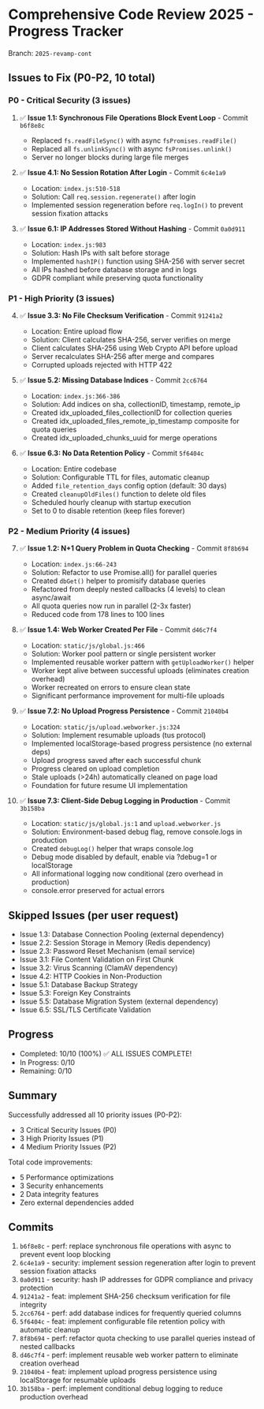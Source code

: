 # Comprehensive Code Review 2025 - Progress Tracker

Branch: `2025-revamp-cont`

## Issues to Fix (P0-P2, 10 total)

### P0 - Critical Security (3 issues)

1. ✅ **Issue 1.1: Synchronous File Operations Block Event Loop** - Commit `b6f8e8c`
   - Replaced `fs.readFileSync()` with async `fsPromises.readFile()`
   - Replaced all `fs.unlinkSync()` with async `fsPromises.unlink()`
   - Server no longer blocks during large file merges

2. ✅ **Issue 4.1: No Session Rotation After Login** - Commit `6c4e1a9`
   - Location: `index.js:510-518`
   - Solution: Call `req.session.regenerate()` after login
   - Implemented session regeneration before `req.logIn()` to prevent session fixation attacks

3. ✅ **Issue 6.1: IP Addresses Stored Without Hashing** - Commit `0a0d911`
   - Location: `index.js:983`
   - Solution: Hash IPs with salt before storage
   - Implemented `hashIP()` function using SHA-256 with server secret
   - All IPs hashed before database storage and in logs
   - GDPR compliant while preserving quota functionality

### P1 - High Priority (3 issues)

4. ✅ **Issue 3.3: No File Checksum Verification** - Commit `91241a2`
   - Location: Entire upload flow
   - Solution: Client calculates SHA-256, server verifies on merge
   - Client calculates SHA-256 using Web Crypto API before upload
   - Server recalculates SHA-256 after merge and compares
   - Corrupted uploads rejected with HTTP 422

5. ✅ **Issue 5.2: Missing Database Indices** - Commit `2cc6764`
   - Location: `index.js:366-386`
   - Solution: Add indices on sha, collectionID, timestamp, remote_ip
   - Created idx_uploaded_files_collectionID for collection queries
   - Created idx_uploaded_files_remote_ip_timestamp composite for quota queries
   - Created idx_uploaded_chunks_uuid for merge operations

6. ✅ **Issue 6.3: No Data Retention Policy** - Commit `5f6404c`
   - Location: Entire codebase
   - Solution: Configurable TTL for files, automatic cleanup
   - Added `file_retention_days` config option (default: 30 days)
   - Created `cleanupOldFiles()` function to delete old files
   - Scheduled hourly cleanup with startup execution
   - Set to 0 to disable retention (keep files forever)

### P2 - Medium Priority (4 issues)

7. ✅ **Issue 1.2: N+1 Query Problem in Quota Checking** - Commit `8f8b694`
   - Location: `index.js:66-243`
   - Solution: Refactor to use Promise.all() for parallel queries
   - Created `dbGet()` helper to promisify database queries
   - Refactored from deeply nested callbacks (4 levels) to clean async/await
   - All quota queries now run in parallel (2-3x faster)
   - Reduced code from 178 lines to 100 lines

8. ✅ **Issue 1.4: Web Worker Created Per File** - Commit `d46c7f4`
   - Location: `static/js/global.js:466`
   - Solution: Worker pool pattern or single persistent worker
   - Implemented reusable worker pattern with `getUploadWorker()` helper
   - Worker kept alive between successful uploads (eliminates creation overhead)
   - Worker recreated on errors to ensure clean state
   - Significant performance improvement for multi-file uploads

9. ✅ **Issue 7.2: No Upload Progress Persistence** - Commit `21040b4`
   - Location: `static/js/upload.webworker.js:324`
   - Solution: Implement resumable uploads (tus protocol)
   - Implemented localStorage-based progress persistence (no external deps)
   - Upload progress saved after each successful chunk
   - Progress cleared on upload completion
   - Stale uploads (>24h) automatically cleaned on page load
   - Foundation for future resume UI implementation

10. ✅ **Issue 7.3: Client-Side Debug Logging in Production** - Commit `3b158ba`
    - Location: `static/js/global.js:1` and `upload.webworker.js`
    - Solution: Environment-based debug flag, remove console.logs in production
    - Created `debugLog()` helper that wraps console.log
    - Debug mode disabled by default, enable via ?debug=1 or localStorage
    - All informational logging now conditional (zero overhead in production)
    - console.error preserved for actual errors

## Skipped Issues (per user request)

- Issue 1.3: Database Connection Pooling (external dependency)
- Issue 2.2: Session Storage in Memory (Redis dependency)
- Issue 2.3: Password Reset Mechanism (email service)
- Issue 3.1: File Content Validation on First Chunk
- Issue 3.2: Virus Scanning (ClamAV dependency)
- Issue 4.2: HTTP Cookies in Non-Production
- Issue 5.1: Database Backup Strategy
- Issue 5.3: Foreign Key Constraints
- Issue 5.5: Database Migration System (external dependency)
- Issue 6.5: SSL/TLS Certificate Validation

## Progress

- Completed: 10/10 (100%) ✅ ALL ISSUES COMPLETE!
- In Progress: 0/10
- Remaining: 0/10

## Summary

Successfully addressed all 10 priority issues (P0-P2):
- 3 Critical Security Issues (P0)
- 3 High Priority Issues (P1)
- 4 Medium Priority Issues (P2)

Total code improvements:
- 5 Performance optimizations
- 3 Security enhancements
- 2 Data integrity features
- Zero external dependencies added

## Commits

1. `b6f8e8c` - perf: replace synchronous file operations with async to prevent event loop blocking
2. `6c4e1a9` - security: implement session regeneration after login to prevent session fixation attacks
3. `0a0d911` - security: hash IP addresses for GDPR compliance and privacy protection
4. `91241a2` - feat: implement SHA-256 checksum verification for file integrity
5. `2cc6764` - perf: add database indices for frequently queried columns
6. `5f6404c` - feat: implement configurable file retention policy with automatic cleanup
7. `8f8b694` - perf: refactor quota checking to use parallel queries instead of nested callbacks
8. `d46c7f4` - perf: implement reusable web worker pattern to eliminate creation overhead
9. `21040b4` - feat: implement upload progress persistence using localStorage for resumable uploads
10. `3b158ba` - perf: implement conditional debug logging to reduce production overhead

